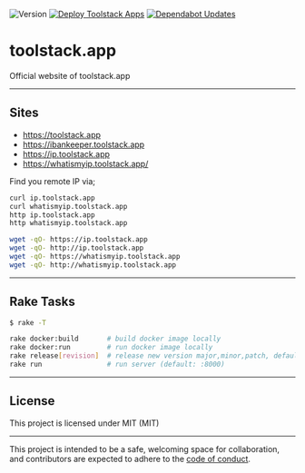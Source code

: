 ![Version](https://img.shields.io/badge/version-0.1.5-orange.svg)
[![Deploy Toolstack Apps](https://github.com/bilusteknoloji/toolstack.app/actions/workflows/build-and-deploy.yml/badge.svg)](https://github.com/bilusteknoloji/toolstack.app/actions/workflows/build-and-deploy.yml)
[![Dependabot Updates](https://github.com/bilusteknoloji/toolstack.app/actions/workflows/dependabot/dependabot-updates/badge.svg)](https://github.com/bilusteknoloji/toolstack.app/actions/workflows/dependabot/dependabot-updates)

# toolstack.app

Official website of toolstack.app

---

## Sites

- https://toolstack.app
- https://ibankeeper.toolstack.app
- https://ip.toolstack.app
- https://whatismyip.toolstack.app/

Find you remote IP via;

```bash
curl ip.toolstack.app
curl whatismyip.toolstack.app
http ip.toolstack.app
http whatismyip.toolstack.app

wget -qO- https://ip.toolstack.app
wget -qO- http://ip.toolstack.app
wget -qO- https://whatismyip.toolstack.app
wget -qO- http://whatismyip.toolstack.app
```

---

## Rake Tasks

```bash
$ rake -T

rake docker:build       # build docker image locally
rake docker:run         # run docker image locally
rake release[revision]  # release new version major,minor,patch, default: patch
rake run                # run server (default: :8000)
```

---

## License

This project is licensed under MIT (MIT)

---

This project is intended to be a safe, welcoming space for collaboration, and
contributors are expected to adhere to the [code of conduct][coc].

[coc]: https://github.com/bilusteknoloji/toolstack.app/blob/main/CODE_OF_CONDUCT.md
